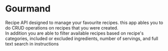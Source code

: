 # Gourmand
Recipe API designed to manage your favourite recipes. this app ables you to do CRUD operations on recipes that you were created.<br>
In addition you are able to filter available recipes based on recipe's categories, included or excluded ingredients, number of servings, and full text search in instructions